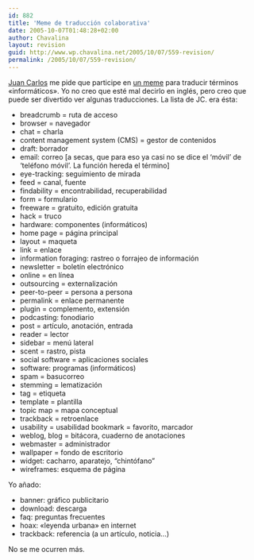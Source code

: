```yaml
---
id: 882
title: 'Meme de traducción colaborativa'
date: 2005-10-07T01:48:28+02:00
author: Chavalina
layout: revision
guid: http://www.wp.chavalina.net/2005/10/07/559-revision/
permalink: /2005/10/07/559-revision/
---
```

<a href="http://www.usalo.blogspot.com" target="_blank">Juan Carlos</a> me pide que participe en <a href="http://usalo.blogspot.com/2005/10/meme-de-traduccin-colaborativa.html" target="_blank">un meme</a> para traducir términos «informáticos». Yo no creo que esté mal decirlo en inglés, pero creo que puede ser divertido ver algunas traducciones. La lista de JC. era ésta:

  * breadcrumb = ruta de acceso
  * browser = navegador
  * chat = charla
  * content management system (CMS) = gestor de contenidos
  * draft: borrador
  * email: correo [a secas, que para eso ya casi no se dice el ‘móvil’ de ‘teléfono móvil’. La función hereda el término]
  * eye-tracking: seguimiento de mirada
  * feed = canal, fuente
  * findability = encontrabilidad, recuperabilidad
  * form = formulario
  * freeware = gratuito, edición gratuita
  * hack = truco
  * hardware: componentes (informáticos)
  * home page = página principal
  * layout = maqueta
  * link = enlace
  * information foraging: rastreo o forrajeo de información
  * newsletter = boletín electrónico
  * online = en línea
  * outsourcing = externalización
  * peer-to-peer = persona a persona
  * permalink = enlace permanente
  * plugin = complemento, extensión
  * podcasting: fonodiario
  * post = artículo, anotación, entrada
  * reader = lector
  * sidebar = menú lateral
  * scent = rastro, pista
  * social software = aplicaciones sociales
  * software: programas (informáticos)
  * spam = basucorreo
  * stemming = lematización
  * tag = etiqueta
  * template = plantilla
  * topic map = mapa conceptual
  * trackback = retroenlace
  * usability = usabilidad bookmark = favorito, marcador
  * weblog, blog = bitácora, cuaderno de anotaciones
  * webmaster = administrador
  * wallpaper = fondo de escritorio
  * widget: cacharro, aparatejo, “chintófano”
  * wireframes: esquema de página

Yo añado:

  * banner: gráfico publicitario
  * download: descarga
  * faq: preguntas frecuentes
  * hoax: «leyenda urbana» en internet
  * trackback: referencia (a un artículo, noticia…)

No se me ocurren más.